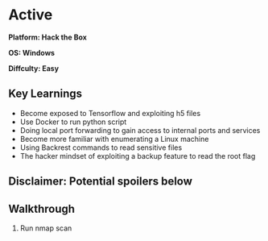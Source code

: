 # Active

**Platform: Hack the Box**

**OS: Windows**

**Diffculty: Easy**


## Key Learnings

- Become exposed to Tensorflow and exploiting h5 files
- Use Docker to run python script
- Doing local port forwarding to gain access to internal ports and services
- Become more familiar with enumerating a Linux machine
- Using Backrest commands to read sensitive files
- The hacker mindset of exploiting a backup feature to read the root flag


## **Disclaimer: Potential spoilers below**


## Walkthrough

1. Run nmap scan

